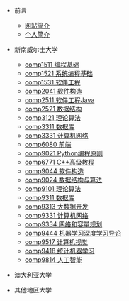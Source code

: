 - 前言
    - [网站简介](zh-cn/README.md)
    - [个人简介](zh-cn/my.md)
    
- 新南威尔士大学
    - [comp1511 编程基础](../COMP1511/README.md)
    - [comp1521 系统编程基础](../COMP1521/README.md)
    - [comp1531 软件工程](../COMP1531/README.md)
    - [comp2041 软件构造](../COMP2041/README.md)
    - [comp2511 软件工程Java](../COMP2511/README.md)
    - [comp2521 数据结构](../COMP2521/README.md)
    - [comp3121 理论算法](../COMP3121/README.md)
    - [comp3311 数据库](../COMP3311/README.md)
    - [comp3331 计算机网络](../COMP3331/README.md)
    - [comp6080 前端](../COMP6080/README.md)
    - [comp9021 Python编程原则](../COMP9021/README.md)
    - [comp6771 C++高级教程](../COMP6771/README.md)
    - [comp9044 软件构造](../COMP9044/README.md)
    - [comp9024 数据结构与算法](../COMP9024/README.md)
    - [comp9101 理论算法](../COMP9101/README.md)
    - [comp9311 数据库](../COMP9311/README.md)
    - [comp9313 大数据开发](../COMP9313/README.md)
    - [comp9331 计算机网络](../COMP9331/README.md)
    - [comp9334 网络和容量规划](../COMP9334/README.md)
    - [comp9444 机器学习深度学习导论](../COMP9444/README.md)
    - [comp9517 计算机视觉](../COMP9517/README.md)
    - [comp9418 统计机器学习](../COMP9418/README.md)
    - [comp9814 人工智能](../COMP9814/README.md)

- 澳大利亚大学

- 其他地区大学
